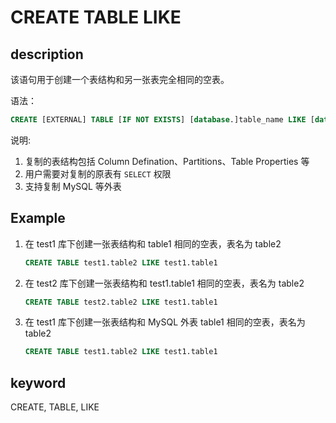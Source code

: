 # CREATE TABLE LIKE

## description

该语句用于创建一个表结构和另一张表完全相同的空表。

语法：

```sql
CREATE [EXTERNAL] TABLE [IF NOT EXISTS] [database.]table_name LIKE [database.]table_name
```

说明:

1. 复制的表结构包括 Column Defination、Partitions、Table Properties 等
2. 用户需要对复制的原表有 `SELECT` 权限
3. 支持复制 MySQL 等外表

## Example

1. 在 test1 库下创建一张表结构和 table1 相同的空表，表名为 table2

    ```sql
    CREATE TABLE test1.table2 LIKE test1.table1
    ```

2. 在 test2 库下创建一张表结构和 test1.table1 相同的空表，表名为 table2

    ```sql
    CREATE TABLE test2.table2 LIKE test1.table1
    ```

3. 在 test1 库下创建一张表结构和 MySQL 外表 table1 相同的空表，表名为 table2

    ```sql
    CREATE TABLE test1.table2 LIKE test1.table1
    ```

## keyword

CREATE, TABLE, LIKE
